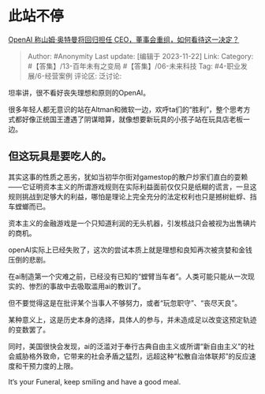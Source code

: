 # 此站不停
[OpenAI 称山姆·奥特曼将回归担任 CEO，董事会重组，如何看待这一决定？](https://www.zhihu.com/question/631302692/answer/3298729377)

> Author: #Anonymity
> Last update: [编辑于 2023-11-22]
> Link:
> Category: #【答集】/13-百年未有之变局 #【答集】/06-未来科技
> Tag: #4-职业发展/6-经营案例
> 评论区:
> 泛讨论:

坦率讲，很不看好丧失理想和原则的OpenAI。

很多年轻人都无意识的站在Altman和微软一边，欢呼ta们的“胜利”，整个思考方式都好像正统国王遭遇了阴谋暗算，就像想要新玩具的小孩子站在玩具店老板一边。

## **但这玩具是要吃人的**。 ##

其实这事的性质之恶劣，犹如当初华尔街对gamestop的散户炒家们直白的耍赖——它证明资本主义的所谓游戏规则在实际利益面前仅仅只是纸糊的谎言，一旦这规则挑战到足够大的利益，哪怕是理论上完全充分的法定权利也只是撼树蚍蜉、挡车螳螂而已。

资本主义的金融游戏是一个只知道利润的无头机器，引发核战只会被视为出售碘片的商机。

openAI实际上已经失败了，这次的尝试本质上就是理想和良知再次被贪婪和金钱压倒的悲剧。

在ai制造第一个灾难之前，已经没有已知的“螳臂当车者”。人类可能只能从一次现实的、惨烈的事故中去吸取滥用ai的教训了。

但不要觉得这是在批评某个当事人不够努力，或者“玩忽职守”、“丧尽天良”。

某种意义上，这是历史本身的选择，具体人的参与，并未造成足以改变这预定轨迹的变数罢了。

同时，美国很快会发现，ai的泛滥对于奉行古典自由主义或所谓“新自由主义”的社会威胁格外致命，它带来的社会矛盾之猛烈，远超这种“松散自治体联邦”的反应速度和干预力度的上限。

It‘s your Funeral, keep smiling and have a good meal.
